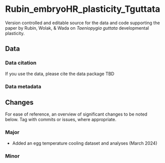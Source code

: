 # Rubin_embryoHR_plasticity_Tguttata
Version controlled and editable source for the data and code supporting the paper by Rubin, Wolak, & Wada on _Taeniopygia guttata_ developmental plasticity.

## Data

### Data citation
If you use the data, please cite the data package TBD

### Data metadata

## Changes
For ease of reference, an overview of significant changes to be noted below. Tag with commits or issues, where appropriate.

### Major
  - Added an egg temperature cooling dataset and analyses (March 2024)
  
### Minor

